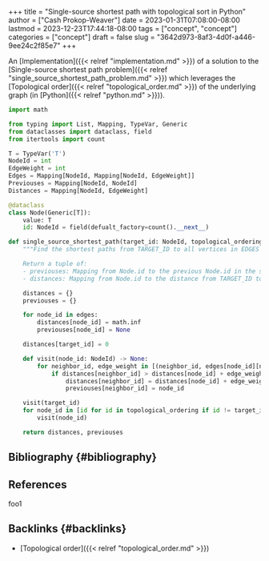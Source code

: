 +++
title = "Single-source shortest path with topological sort in Python"
author = ["Cash Prokop-Weaver"]
date = 2023-01-31T07:08:00-08:00
lastmod = 2023-12-23T17:44:18-08:00
tags = ["concept", "concept"]
categories = ["concept"]
draft = false
slug = "3642d973-8af3-4d0f-a446-9ee24c2f85e7"
+++

An [Implementation]({{< relref "implementation.md" >}}) of a solution to the [Single-source shortest path problem]({{< relref "single_source_shortest_path_problem.md" >}}) which leverages the [Topological order]({{< relref "topological_order.md" >}}) of the underlying graph (in [Python]({{< relref "python.md" >}})).

```python
import math

from typing import List, Mapping, TypeVar, Generic
from dataclasses import dataclass, field
from itertools import count

T = TypeVar('T')
NodeId = int
EdgeWeight = int
Edges = Mapping[NodeId, Mapping[NodeId, EdgeWeight]]
Previouses = Mapping[NodeId, NodeId]
Distances = Mapping[NodeId, EdgeWeight]

@dataclass
class Node(Generic[T]):
    value: T
    id: NodeId = field(defualt_factory=count().__next__)

def single_source_shortest_path(target_id: NodeId, topological_ordering: List[NodeId], edges: Edges) -> Tuple[Previouses, Distances]:
    """Find the shortest paths from TARGET_ID to all vertices in EDGES which are connected to TARGET_ID.

    Return a tuple of:
    - previouses: Mapping from Node.id to the previous Node.id in the shortest path
    - distances: Mapping from Node.id to the distance from TARGET_ID to that Node"""

    distances = {}
    previouses = {}

    for node_id in edges:
        distances[node_id] = math.inf
        previouses[node_id] = None

    distances[target_id] = 0

    def visit(node_id: NodeId) -> None:
        for neighbor_id, edge_weight in [(neighbor_id, edges[node_id][neighbor_id]) for neighbor_id in edges[node_id]]:
            if distances[neighbor_id] > distances[node_id] + edge_weight:
                distances[neighbor_id] = distances[node_id] + edge_weight
                previouses[neighbor_id] = node_id

    visit(target_id)
    for node_id in [id for id in topological_ordering if id != target_id]:
        visit(node_id)

    return distances, previouses
```


## Bibliography {#bibliography}

## References

<style>.csl-entry{text-indent: -1.5em; margin-left: 1.5em;}</style><div class="csl-bib-body">
</div>

foo1


## Backlinks {#backlinks}

-   [Topological order]({{< relref "topological_order.md" >}})
